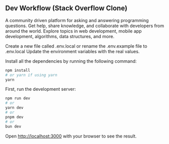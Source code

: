 ## Dev Workflow (Stack Overflow Clone)

A community driven platform for asking and answering programming questions. Get help, share knowledge, and collaborate with developers from around the world. Explore topics in web development, mobile app development, algorithms, data structures, and more.

Create a new file called .env.local or rename the .env.example file to .env.local
Update the environment variables with the real values.

Install all the dependencies by running the following command:

```bash
npm install
# or yarn if using yarn
yarn
```

First, run the development server:

```bash
npm run dev
# or
yarn dev
# or
pnpm dev
# or
bun dev
```

Open [http://localhost:3000](http://localhost:3000) with your browser to see the result.
